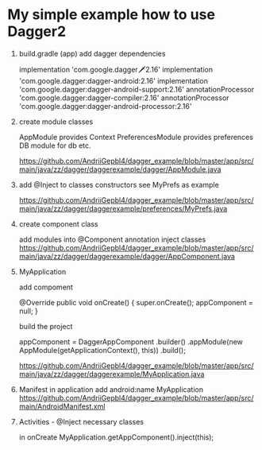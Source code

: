 # My simple example how to use Dagger2

1) 	build.gradle (app)
	  add dagger dependencies

	implementation 'com.google.dagger:dagger:2.16'
    implementation 'com.google.dagger:dagger-android:2.16'
    implementation 'com.google.dagger:dagger-android-support:2.16'
    annotationProcessor 'com.google.dagger:dagger-compiler:2.16'
    annotationProcessor 'com.google.dagger:dagger-android-processor:2.16'
	
2) 	create module classes 

	  AppModule provides Context
	  PreferencesModule provides preferences
  	DB module for db etc.
	
	https://github.com/AndriiGepbl4/dagger_example/blob/master/app/src/main/java/zz/dagger/daggerexample/dagger/AppModule.java
	
3) 	add @Inject to classes constructors
		see MyPrefs as example
		
	https://github.com/AndriiGepbl4/dagger_example/blob/master/app/src/main/java/zz/dagger/daggerexample/preferences/MyPrefs.java
	
4)	create component class

	  add modules into @Component annotation
	  inject  classes
	  https://github.com/AndriiGepbl4/dagger_example/blob/master/app/src/main/java/zz/dagger/daggerexample/dagger/AppComponent.java
	  
	
5)	MyApplication 
	
	  add compoment
	
	  @Override
    public void onCreate() {
        super.onCreate();
        appComponent = null;
    }
	
	  build the project

	  appComponent = DaggerAppComponent
                .builder()
                .appModule(new AppModule(getApplicationContext(), this))
                .build();
		
	https://github.com/AndriiGepbl4/dagger_example/blob/master/app/src/main/java/zz/dagger/daggerexample/MyApplication.java

6)  Manifest 
  	in application add android:name MyApplication
	https://github.com/AndriiGepbl4/dagger_example/blob/master/app/src/main/AndroidManifest.xml
				
7)  Activities - @Inject necessary classes
	
	  in onCreate
	  MyApplication.getAppComponent().inject(this);
	

